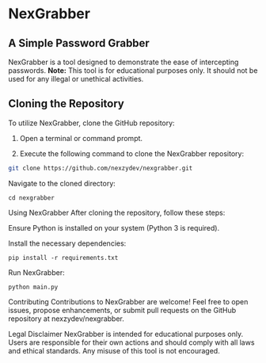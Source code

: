 # NexGrabber

## A Simple Password Grabber

NexGrabber is a tool designed to demonstrate the ease of intercepting passwords. **Note:** This tool is for educational purposes only. It should not be used for any illegal or unethical activities.

## Cloning the Repository

To utilize NexGrabber, clone the GitHub repository:

1. Open a terminal or command prompt.

2. Execute the following command to clone the NexGrabber repository:

```bash
git clone https://github.com/nexzydev/nexgrabber.git
````
Navigate to the cloned directory:
```
cd nexgrabber
```
Using NexGrabber
After cloning the repository, follow these steps:

Ensure Python is installed on your system (Python 3 is required).

Install the necessary dependencies:
```
pip install -r requirements.txt
```
Run NexGrabber:
```
python main.py
```
Contributing
Contributions to NexGrabber are welcome! Feel free to open issues, propose enhancements, or submit pull requests on the GitHub repository at nexzydev/nexgrabber.

Legal Disclaimer
NexGrabber is intended for educational purposes only. Users are responsible for their own actions and should comply with all laws and ethical standards. Any misuse of this tool is not encouraged.
